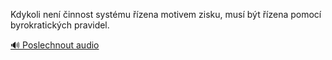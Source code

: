 
Kdykoli není činnost systému řízena motivem zisku, musí být řízena pomocí byrokratických pravidel.

[🔊 Poslechnout audio](/data/7-paragraphs/audio/chapter_61/para_003-Kdykoli-nen-innost-systmu-zena-motivem-zisku.mp3)
